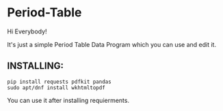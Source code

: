 # Period-Table
Hi Everybody!

It's just a simple Period Table Data Program which you can use and edit it.

## INSTALLING:
```
pip install requests pdfkit pandas
sudo apt/dnf install wkhtmltopdf
```
You can use it after installing requierments.
